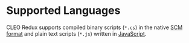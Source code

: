 # Supported Languages

CLEO Redux supports compiled binary scripts (`*.cs`) in the native [SCM format](./scm.md) and plain text scripts (`*.js`) written in [JavaScript](./javascript.md).

